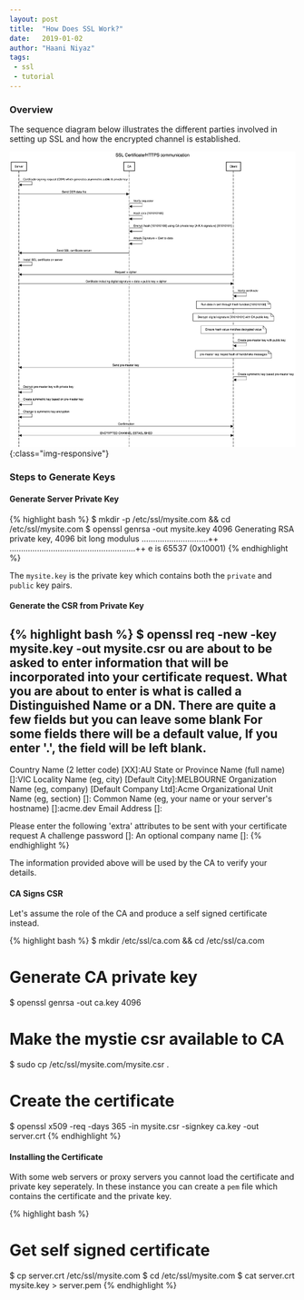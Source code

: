 ```yaml
---
layout: post
title:  "How Does SSL Work?"
date:   2019-01-02
author: "Haani Niyaz"
tags: 
 - ssl
 - tutorial
---
```


### Overview

The sequence diagram below illustrates the different parties involved in setting up SSL and how the encrypted channel is established.

![How Does SSL Work](css/images/how-does-ssl-work.png){:class="img-responsive"}


### Steps to Generate Keys

#### Generate Server Private Key

{% highlight bash %}
$ mkdir -p /etc/ssl/mysite.com && cd /etc/ssl/mysite.com
$ openssl genrsa -out mysite.key 4096
Generating RSA private key, 4096 bit long modulus
.............................++
.......................................................++
e is 65537 (0x10001)
{% endhighlight %}

The `mysite.key` is the private key  which contains both the `private` and `public` key pairs.

#### Generate the CSR from Private Key

{% highlight bash %}
$ openssl req -new -key mysite.key -out mysite.csr
ou are about to be asked to enter information that will be incorporated
into your certificate request.
What you are about to enter is what is called a Distinguished Name or a DN.
There are quite a few fields but you can leave some blank
For some fields there will be a default value,
If you enter '.', the field will be left blank.
-----
Country Name (2 letter code) [XX]:AU
State or Province Name (full name) []:VIC
Locality Name (eg, city) [Default City]:MELBOURNE
Organization Name (eg, company) [Default Company Ltd]:Acme
Organizational Unit Name (eg, section) []:
Common Name (eg, your name or your server's hostname) []:acme.dev
Email Address []:

Please enter the following 'extra' attributes
to be sent with your certificate request
A challenge password []:
An optional company name []:
{% endhighlight %}

The information provided above will be used by the CA to verify your details.


#### CA Signs CSR

Let's assume the role of the CA and produce a self signed certificate instead.

{% highlight bash %}
$ mkdir /etc/ssl/ca.com && cd /etc/ssl/ca.com
# Generate CA private key
$ openssl genrsa -out ca.key 4096
# Make the mystie csr available to CA
$ sudo cp /etc/ssl/mysite.com/mysite.csr .
# Create the certificate
$ openssl x509 -req -days 365 -in mysite.csr -signkey ca.key -out server.crt
{% endhighlight %}


#### Installing the Certificate

With some web servers or proxy servers you cannot load the certificate and private key seperately. In these instance you can create a `pem` file which contains the certificate and the private key.

{% highlight bash %}
# Get self signed certificate
$ cp server.crt /etc/ssl/mysite.com
$ cd /etc/ssl/mysite.com
$ cat server.crt mysite.key > server.pem
{% endhighlight %}